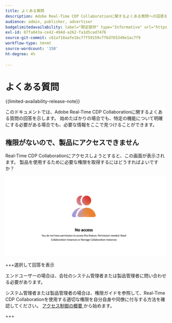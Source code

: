 ```yaml
---
title: よくある質問
description: Adobe Real-Time CDP Collaborationに関するよくある質問への回答を示します
audience: admin, publisher, advertiser
badgelimitedavailability: label="限定提供" type="Informative" url="https://helpx.adobe.com/legal/product-descriptions/real-time-customer-data-platform-collaboration.html newtab=true"
exl-id: 07fa043a-ce42-494d-a262-fa1d5cad7476
source-git-commit: c61af18aafe1bcf7f59159cff6d765349e1ac7f9
workflow-type: tm+mt
source-wordcount: '150'
ht-degree: 4%

---
```


# よくある質問

{{limited-availability-release-note}}

このドキュメントでは、Adobe Real-Time CDP Collaborationに関するよくある質問の回答を示します。 始めたばかりの場合でも、特定の機能について明確にする必要がある場合でも、必要な情報をここで見つけることができます。

## 権限がないので、製品にアクセスできません

Real-Time CDP Collaborationにアクセスしようとすると、この画面が表示されます。 製品を使用するために必要な権限を取得するにはどうすればよいですか？

![Real-Time CDP Collaborationへのアクセス時に権限を使用できない画面 ](/help/assets/reference/common-questions/permissions-missing-screen.png)

+++選択して回答を表示

エンドユーザーの場合は、会社のシステム管理者または製品管理者に問い合わせる必要があります。

システム管理者または製品管理者の場合は、権限ガイドを参照して、Real-Time CDP Collaborationを使用する適切な権限を自分自身や同僚に付与する方法を確認してください。 [ アクセス制御の概要 ](/help/guide/permissions/overview.md) から始めます。

+++